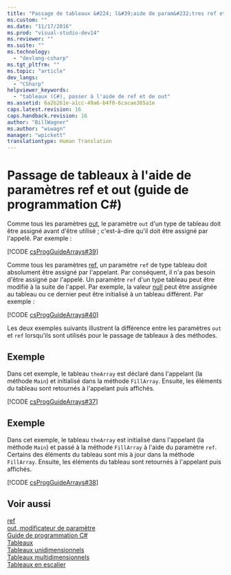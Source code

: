 ```yaml
---
title: "Passage de tableaux &#224; l&#39;aide de param&#232;tres ref et out (guide de programmation C#) | Microsoft Docs"
ms.custom: ""
ms.date: "11/17/2016"
ms.prod: "visual-studio-dev14"
ms.reviewer: ""
ms.suite: ""
ms.technology: 
  - "devlang-csharp"
ms.tgt_pltfrm: ""
ms.topic: "article"
dev_langs: 
  - "CSharp"
helpviewer_keywords: 
  - "tableaux (C#), passer à l'aide de ref et de out"
ms.assetid: 6a2b261e-a1cc-49a6-b4f0-6cacae385a1e
caps.latest.revision: 16
caps.handback.revision: 16
author: "BillWagner"
ms.author: "wiwagn"
manager: "wpickett"
translationtype: Human Translation
---
```

# Passage de tableaux &#224; l&#39;aide de param&#232;tres ref et out (guide de programmation C#)
Comme tous les paramètres [out](../../../csharp/language-reference/keywords/out.md), le paramètre `out` d'un type de tableau doit être assigné avant d'être utilisé ; c'est\-à\-dire qu'il doit être assigné par l'appelé.  Par exemple :  
  
 [!CODE [csProgGuideArrays#39](../CodeSnippet/VS_Snippets_VBCSharp/csProgGuideArrays#39)]  
  
 Comme tous les paramètres [ref](../../../csharp/language-reference/keywords/ref.md), un paramètre `ref` de type tableau doit absolument être assigné par l'appelant.  Par conséquent, il n'a pas besoin d'être assigné par l'appelé.  Un paramètre `ref` d'un type tableau peut être modifié à la suite de l'appel.  Par exemple, la valeur [null](../../../csharp/language-reference/keywords/null.md) peut être assignée au tableau ou ce dernier peut être initialisé à un tableau différent.  Par exemple :  
  
 [!CODE [csProgGuideArrays#40](../CodeSnippet/VS_Snippets_VBCSharp/csProgGuideArrays#40)]  
  
 Les deux exemples suivants illustrent la différence entre les paramètres `out` et `ref` lorsqu'ils sont utilisés pour le passage de tableaux à des méthodes.  
  
## Exemple  
 Dans cet exemple, le tableau `theArray` est déclaré dans l'appelant \(la méthode `Main`\) et initialisé dans la méthode `FillArray`.  Ensuite, les éléments du tableau sont retournés à l'appelant puis affichés.  
  
 [!CODE [csProgGuideArrays#37](../CodeSnippet/VS_Snippets_VBCSharp/csProgGuideArrays#37)]  
  
## Exemple  
 Dans cet exemple, le tableau `theArray` est initialisé dans l'appelant \(la méthode `Main`\) et passé à la méthode `FillArray` à l'aide du paramètre `ref`.  Certains des éléments du tableau sont mis à jour dans la méthode `FillArray`.  Ensuite, les éléments du tableau sont retournés à l'appelant puis affichés.  
  
 [!CODE [csProgGuideArrays#38](../CodeSnippet/VS_Snippets_VBCSharp/csProgGuideArrays#38)]  
  
## Voir aussi  
 [ref](../../../csharp/language-reference/keywords/ref.md)   
 [out, modificateur de paramètre](../../../csharp/language-reference/keywords/out-parameter-modifier.md)   
 [Guide de programmation C\#](../../../csharp/programming-guide/index.md)   
 [Tableaux](../../../csharp/programming-guide/arrays/index.md)   
 [Tableaux unidimensionnels](../../../csharp/programming-guide/arrays/single-dimensional-arrays.md)   
 [Tableaux multidimensionnels](../../../csharp/programming-guide/arrays/multidimensional-arrays.md)   
 [Tableaux en escalier](../../../csharp/programming-guide/arrays/jagged-arrays.md)